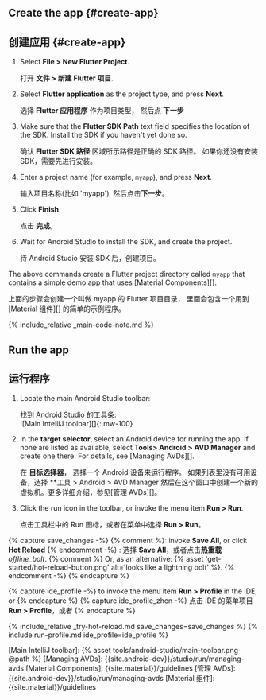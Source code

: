 <div class="tab-pane active" id="androidstudio" role="tabpanel" aria-labelledby="androidstudio-tab" markdown="1">

## Create the app {#create-app}

## 创建应用 {#create-app}

 1. Select **File > New Flutter Project**.

    打开 **文件 > 新建 Flutter 项目**.
    
 1. Select **Flutter application** as the project type, and press **Next**.

    选择 **Flutter 应用程序** 作为项目类型， 然后点 **下一步**

 1. Make sure that the **Flutter SDK Path** text field specifies the
    location of the SDK. Install the SDK if you haven't yet done so.

    确认 **Flutter SDK 路径** 区域所示路径是正确的 SDK 路径。
    如果你还没有安装 SDK，需要先进行安装。
    
 1. Enter a project name (for example, `myapp`), and press **Next**.

    输入项目名称(比如 'myapp'), 然后点击**下一步**。
    
 1. Click **Finish**.
    
    点击 **完成**。
    
 1. Wait for Android Studio to install the SDK, and create the project.
    
    待 Android Studio 安装 SDK 后，创建项目。

The above commands create a Flutter project directory called `myapp` that
contains a simple demo app that uses [Material Components][].

上面的步骤会创建一个叫做 myapp 的 Flutter 项目目录，
里面会包含一个用到 [Material 组件][] 的简单的示例程序。

{% include_relative _main-code-note.md  %}

## Run the app
## 运行程序

 1. Locate the main Android Studio toolbar:<br>
    
    找到 Android Studio 的工具条:<br>
    ![Main IntelliJ toolbar][]{:.mw-100}

 1. In the **target selector**, select an Android device for running the app.
    If none are listed as available, select **Tools> Android > AVD Manager** and
    create one there. For details, see [Managing AVDs][].

    在 **目标选择器**， 选择一个 Android 设备来运行程序。
    如果列表里没有可用设备，选择 **工具 > Android > AVD Manager
    然后在这个窗口中创建一个新的虚拟机。更多详细介绍，参见[管理 AVDs][]。
    
 1. Click the run icon in the toolbar, or invoke the menu item **Run > Run**.

    点击工具栏中的 Run 图标，或者在菜单中选择 **Run > Run**。

{% capture save_changes -%}
  {% comment %}: invoke **Save All**, or click **Hot Reload** {% endcomment -%}
  : 选择 **Save All**，或者点击**热重载** <i class="material-icons align-bottom">offline_bolt</i>.
  {% comment %} Or, as an alternative:
    {% asset 'get-started/hot-reload-button.png' alt='looks like a lightning bolt' %}.
  {% endcomment -%}
{% endcapture %}

{% capture ide_profile -%}
  to invoke the menu item **Run > Profile** in the IDE, or
{% endcapture %}
{% capture ide_profile_zhcn -%}
  点击 IDE 的菜单项目 **Run > Profile**，或者
{% endcapture %}

{% include_relative _try-hot-reload.md save_changes=save_changes %}
{% include run-profile.md ide_profile=ide_profile %}

[Main IntelliJ toolbar]: {% asset tools/android-studio/main-toolbar.png @path %}
[Managing AVDs]: {{site.android-dev}}/studio/run/managing-avds
[Material Components]: {{site.material}}/guidelines
[管理 AVDs]: {{site.android-dev}}/studio/run/managing-avds
[Material 组件]: {{site.material}}/guidelines
</div>
